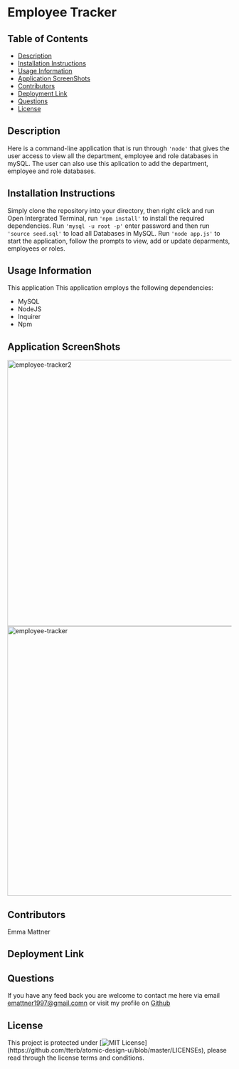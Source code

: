 
# Employee Tracker 

## Table of Contents

* [Description](#description)
* [Installation Instructions](#installation-instructions)
* [Usage Information](#usage-information)
* [Application ScreenShots](#application-screenShots)
* [Contributors](#contributors)
* [Deployment Link](#deployment-link)
* [Questions](#questions)
* [License](#license)

## Description 

Here is a command-line application that is run through ``'node'`` that gives the user access to view all the department, employee and role databases in mySQL. The user can also use this aplication to add the department, employee and role databases.

## Installation Instructions
Simply clone the repository into your directory, then right click and run Open Intergrated Terminal, run ``'npm install'`` to install the required dependencies. Run ``'mysql -u root -p'`` enter password and then run ``'source seed.sql'`` to load all Databases in MySQL. Run ``'node app.js'`` to start the application, follow the prompts to view, add or update deparments, employees or roles.

## Usage Information
This application This application employs the following dependencies:
 * MySQL
 * NodeJS
 * Inquirer
 * Npm

## Application ScreenShots
<img width="598" alt="employee-tracker2" src="https://user-images.githubusercontent.com/78684306/124589682-6c1af280-de99-11eb-83fd-d299e5344758.png">
<br>
<img width="606" alt="employee-tracker" src="https://user-images.githubusercontent.com/78684306/124589739-7a690e80-de99-11eb-9d77-c00085ec7c71.png">



## Contributors
Emma Mattner


## Deployment Link


## Questions
If you have any feed back you are welcome to contact me here via email [emattner1997@gmail.comn](mailto;emattner1997@gmail.com) or visit my profile on [Github](https://github.com/emmattner) 
        
## License
This project is protected under [![MIT License](https://img.shields.io/apm/l/atomic-design-ui.svg?)](https://github.com/tterb/atomic-design-ui/blob/master/LICENSEs), please read through the license terms and conditions.
